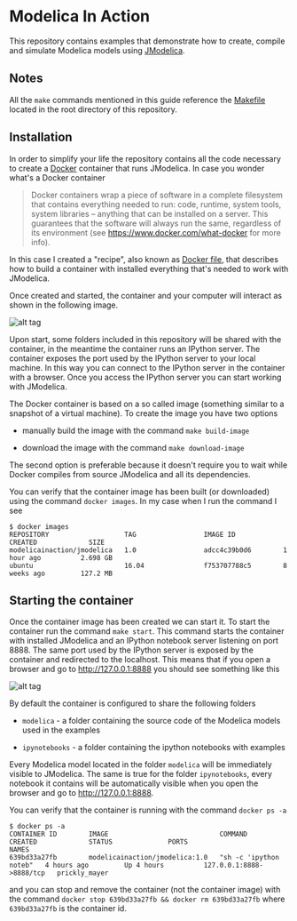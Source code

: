 # Modelica In Action

This repository contains examples that demonstrate how to
create, compile and simulate Modelica models using [JModelica](http://www.jmodelica.org).

## Notes

All the `make` commands mentioned in this guide reference the
[Makefile](https://github.com/mbonvini/ModelicaInAction/blob/master/Makefile)
located in the root directory of this repository.

## Installation

In order to simplify your life the repository contains all the code
necessary to create a [Docker](https://www.docker.com) container that runs JModelica.
In case you wonder what's a Docker container

> Docker containers wrap a piece of software in a complete filesystem that contains
> everything needed to run: code, runtime,   system tools, system libraries – anything
> that can be installed on a server. This guarantees that the software will always
> run the same, regardless of its environment (see https://www.docker.com/what-docker
> for more info).

In this case I created a "recipe", also known as [Docker file](https://github.com/mbonvini/ModelicaInAction/blob/master/docker/Dockerfile),
that describes how to build a container with installed everything that's needed
to work with JModelica.

Once created and started, the container and your computer will interact as shown
in the following image.

![alt tag](https://github.com/mbonvini/ModelicaInAction/blob/master/images/container_scheme.png)

Upon start, some folders included in this repository will be shared with the container,
in the meantime the container runs an IPython server. The container exposes the port
used by the IPython server to your local machine. In this way you can connect to the
IPython server in the container with a browser. Once you access the IPython
server you can start working with JModelica.

The Docker container is based on a so called image (something similar to a snapshot
of a virtual machine). To create the image you have two options

 * manually build the image with the command
 `make build-image`

 * download the image with the command
 `make download-image`

The second option is preferable because it doesn't require you to wait while Docker
compiles from source JModelica and all its dependencies.

You can verify that the container image has been built (or downloaded) using the command
`docker images`. In my case when I run the command I see

```
$ docker images
REPOSITORY                   TAG                 IMAGE ID            CREATED             SIZE
modelicainaction/jmodelica   1.0                 adcc4c39b0d6        1 hour ago          2.698 GB
ubuntu                       16.04               f753707788c5        8 weeks ago         127.2 MB
```

## Starting the container

Once the container image has been created we can start it.
To start the container run the command `make start`. This command starts
the container with installed JModelica and an IPython notebook server
listening on port 8888. The same port used by the IPython server is exposed
by the container and redirected to the localhost.
This means that if you open a browser and go to http://127.0.0.1:8888 you should see something
like this

![alt tag](https://github.com/mbonvini/ModelicaInAction/blob/master/images/ipython_home.png)

By default the container is configured to share the following folders

 * `modelica` - a folder containing the source code of the Modelica models used in the examples

 * `ipynotebooks` - a folder containing the ipython notebooks with examples

Every Modelica model located in the folder `modelica` will be immediately visible
to JModelica. The same is true for the folder `ipynotebooks`, every notebook it contains
will be automatically visible when you open the browser and go to http://127.0.0.1:8888.

You can verify that the container is running with the command `docker ps -a`

```
$ docker ps -a
CONTAINER ID        IMAGE                            COMMAND                  CREATED             STATUS              PORTS                      NAMES
639bd33a27fb        modelicainaction/jmodelica:1.0   "sh -c 'ipython noteb"   4 hours ago         Up 4 hours          127.0.0.1:8888->8888/tcp   prickly_mayer
```

and you can stop and remove the container (not the container image) with the command
`docker stop 639bd33a27fb && docker rm 639bd33a27fb` where `639bd33a27fb` is the
container id.